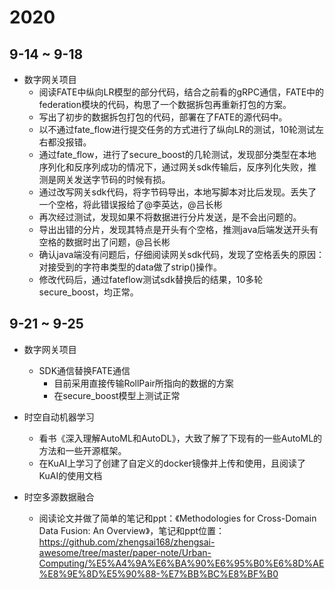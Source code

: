 # 2020

## 9-14 ~ 9-18

- 数字网关项目
  - 阅读FATE中纵向LR模型的部分代码，结合之前看的gRPC通信，FATE中的federation模块的代码，构思了一个数据拆包再重新打包的方案。
  - 写出了初步的数据拆包打包的代码，部署在了FATE的源代码中。
  - 以不通过fate_flow进行提交任务的方式进行了纵向LR的测试，10轮测试左右都没报错。
  - 通过fate_flow，进行了secure_boost的几轮测试，发现部分类型在本地序列化和反序列成功的情况下，通过网关sdk传输后，反序列化失败，推测是网关发送字节码的时候有损。
  - 通过改写网关sdk代码，将字节码导出，本地写脚本对比后发现。丢失了一个空格，将此错误报给了@李英达，@吕长彬
  - 再次经过测试，发现如果不将数据进行分片发送，是不会出问题的。
  - 导出出错的分片，发现其特点是开头有个空格，推测java后端发送开头有空格的数据时出了问题，@吕长彬
  - 确认java端没有问题后，仔细阅读网关sdk代码，发现了空格丢失的原因：对接受到的字符串类型的data做了strip()操作。
  - 修改代码后，通过fateflow测试sdk替换后的结果，10多轮secure_boost，均正常。

## 9-21 ~ 9-25

- 数字网关项目
  - SDK通信替换FATE通信
    - 目前采用直接传输RollPair所指向的数据的方案
    - 在secure_boost模型上测试正常

- 时空自动机器学习
  - 看书《深入理解AutoML和AutoDL》，大致了解了下现有的一些AutoML的方法和一些开源框架。
  - 在KuAI上学习了创建了自定义的docker镜像并上传和使用，且阅读了KuAI的使用文档

- 时空多源数据融合
  - 阅读论文并做了简单的笔记和ppt：《Methodologies for Cross-Domain Data Fusion: An Overview》，笔记和ppt位置：https://github.com/zhengsai168/zhengsai-awesome/tree/master/paper-note/Urban-Computing/%E5%A4%9A%E6%BA%90%E6%95%B0%E6%8D%AE%E8%9E%8D%E5%90%88-%E7%BB%BC%E8%BF%B0